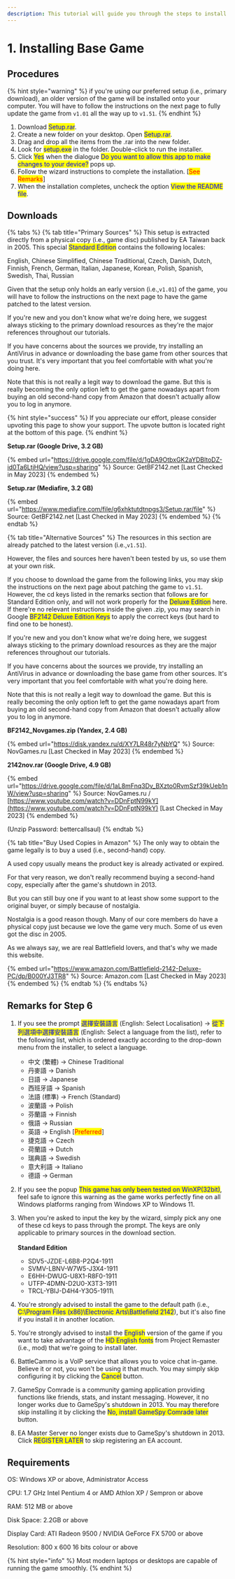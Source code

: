 ```yaml
---
description: This tutorial will guide you through the steps to install the base game.
---
```


# 1. Installing Base Game

## Procedures

{% hint style="warning" %}
if you're using our preferred setup (i.e., primary download), an older version of the game will be installed onto your computer. You will have to follow the instructions on the next page to fully update the game from `v1.01` all the way up to `v1.51`.
{% endhint %}

1. Download <mark style="color:blue;">Setup.rar</mark>.
2. Create a new folder on your desktop. Open <mark style="color:blue;">Setup.rar</mark>.&#x20;
3. Drag and drop all the items from the .rar into the new folder.
4. Look for <mark style="color:blue;">setup.exe</mark> in the folder. Double-click to run the installer.
5. Click <mark style="color:blue;">Yes</mark> when the dialogue <mark style="color:blue;">Do you want to allow this app to make changes to your device?</mark> pops up.
6. Follow the wizard instructions to complete the installation. \[<mark style="color:red;">See Remarks</mark>]
7. When the installation completes, uncheck the option <mark style="color:blue;">View the README file</mark>.

## Downloads

{% tabs %}
{% tab title="Primary Sources" %}
This setup is extracted directly from a physical copy (i.e., game disc) published by EA Taiwan back in 2005. This special <mark style="color:blue;">Standard Edition</mark> contains the following locales:

English, Chinese Simplified, Chinese Traditional, Czech, Danish, Dutch, Finnish, French, German, Italian, Japanese, Korean, Polish, Spanish, Swedish, Thai, Russian

Given that the setup only holds an early version (i.e.,`v1.01`) of the game, you will have to follow the instructions on the next page to have the game patched to the latest version.&#x20;

If you're new and you don't know what we're doing here, we suggest always sticking to the primary download resources as they're the major references throughout our tutorials.

If you have concerns about the sources we provide, try installing an AntiVirus in advance or downloading the base game from other sources that you trust. It's very important that you feel comfortable with what you're doing here.

Note that this is not really a legit way to download the game. But this is really becoming the only option left to get the game nowadays apart from buying an old second-hand copy from Amazon that doesn't actually allow you to log in anymore.

{% hint style="success" %}
If you appreciate our effort, please consider upvoting this page to show your support. The upvote button is located right at the bottom of this page.
{% endhint %}

**Setup.rar (Google Drive, 3.2 GB)**

{% embed url="https://drive.google.com/file/d/1gDA9OtbxGK2aYDBltoDZ-id0Ta6LtjHQ/view?usp=sharing" %}
Source: GetBF2142.net \[Last Checked in May 2023]
{% endembed %}

**Setup.rar (Mediafire, 3.2 GB)**

{% embed url="https://www.mediafire.com/file/g6xhktutdtnpgs3/Setup.rar/file" %}
Source: GetBF2142.net \[Last Checked in May 2023]
{% endembed %}
{% endtab %}

{% tab title="Alternative Sources" %}
The resources in this section are already patched to the latest version (i.e.,`v1.51`).

However, the files and sources here haven't been tested by us, so use them at your own risk.

If you choose to download the game from the following links, you may skip the instructions on the next page about patching the game to `v1.51`. However, the cd keys listed in the remarks section that follows are for Standard Edition only, and will not work properly for the <mark style="color:blue;">Deluxe Edition</mark> here. If there're no relevant instructions inside the given .zip, you may search in Google <mark style="color:blue;">BF2142 Deluxe Edition Keys</mark> to apply the correct keys (but hard to find one to be honest).

If you're new and you don't know what we're doing here, we suggest always sticking to the primary download resources as they are the major references throughout our tutorials.

If you have concerns about the sources we provide, try installing an AntiVirus in advance or downloading the base game from other sources. It's very important that you feel comfortable with what you're doing here.

Note that this is not really a legit way to download the game. But this is really becoming the only option left to get the game nowadays apart from buying an old second-hand copy from Amazon that doesn't actually allow you to log in anymore.



**BF2142\_Novgames.zip (Yandex, 2.4 GB)**

{% embed url="https://disk.yandex.ru/d/XY7LR48r7yNbYQ" %}
Source: NovGames.ru \[Last Checked in May 2023]
{% endembed %}

**2142nov.rar (Google Drive, 4.9 GB)**

{% embed url="https://drive.google.com/file/d/1aL8mFnq3Dv_BXzto0RvmSzf39kUeb1nW/view?usp=sharing" %}
Source: NovGames.ru / [https://www.youtube.com/watch?v=DDnFptN99kY](https://www.youtube.com/watch?v=DDnFptN99kY) \[Last Checked in May 2023]
{% endembed %}

(Unzip Password: bettercallsaul)
{% endtab %}

{% tab title="Buy Used Copies in Amazon" %}
The only way to obtain the game legally is to buy a used (i.e., second-hand) copy.&#x20;

A used copy usually means the product key is already activated or expired.

For that very reason, we don't really recommend buying a second-hand copy, especially after the game's shutdown in 2013.

But you can still buy one if you want to at least show some support to the original buyer, or simply because of nostalgia.&#x20;

Nostalgia is a good reason though. Many of our core members do have a physical copy just because we love the game very much. Some of us even got the disc in 2005.

As we always say, we are real Battlefield lovers, and that's why we made this website.



{% embed url="https://www.amazon.com/Battlefield-2142-Deluxe-PC/dp/B000YJ3TR8" %}
Source: Amazon.com \[Last Checked in May 2023]
{% endembed %}
{% endtab %}
{% endtabs %}

## Remarks for Step 6

1. If you see the prompt <mark style="color:blue;">選擇安裝語言</mark> (English: Select Localisation) -> <mark style="color:blue;">從下列選項中選擇安裝語言</mark> (English: Select a language from the list), refer to the following list, which is ordered exactly according to the drop-down menu from the installer, to select a language.
   * 中文 (繁體) -> Chinese Traditional
   * 丹麥語 -> Danish
   * 日語 -> Japanese
   * 西班牙語 -> Spanish
   * 法語 (標準) -> French (Standard)
   * 波蘭語 -> Polish
   * 芬蘭語 -> Finnish
   * 俄語 -> Russian
   * 英語 -> English \[<mark style="color:red;">Preferred</mark>]
   * 捷克語 -> Czech
   * 荷蘭語 -> Dutch
   * 瑞典語 -> Swedish
   * 意大利語 -> Italiano
   * 德語 -> German
2. If you see the popup <mark style="color:blue;">This game has only been tested on WinXP(32bit)</mark>, feel safe to ignore this warning as the game works perfectly fine on all Windows platforms ranging from Windows XP to Windows 11.
3. When you're asked to input the key by the wizard, simply pick any one of these cd keys to pass through the prompt. The keys are only applicable to primary sources in the download section.\
   \
   **Standard Edition**
   * SDV5-JZDE-L6B8-P2Q4-1911
   * SVMV-LBNV-W7W5-J3X4-1911
   * E6HH-DWUG-U8X1-R8F0-1911
   * UTFP-4DMN-D2U0-X3T3-1911​
   * TRCL-YBIJ-D4H4-Y3O5-1911\

4. You're strongly advised to install the game to the default path (i.e., <mark style="color:blue;">C:\Program Files (x86)\Electronic Arts\Battlefield 2142</mark>), but it's also fine if you install it in another location.
5. You're strongly advised to install the <mark style="color:blue;">English</mark> version of the game if you want to take advantage of the <mark style="color:blue;">HD English fonts</mark> from Project Remaster (i.e., mod) that we're going to install later.
6. BattleCammo is a VoIP service that allows you to voice chat in-game. Believe it or not, you won't be using it that much. You may simply skip configuring it by clicking the <mark style="color:blue;">Cancel</mark> button.
7. GameSpy Comrade is a community gaming application providing functions like friends, stats, and instant messaging. However, it no longer works due to GameSpy's shutdown in 2013. You may therefore skip installing it by clicking the <mark style="color:blue;">No, install GameSpy Comrade later</mark> button.
8. EA Master Server no longer exists due to GameSpy's shutdown in 2013. Click <mark style="color:blue;">REGISTER LATER</mark> to skip registering an EA account.

## Requirements

OS: Windows XP or above, Administrator Access

CPU: 1.7 GHz Intel Pentium 4 or AMD Athlon XP / Sempron or above

RAM: 512 MB or above

Disk Space: 2.2GB or above

Display Card: ATI Radeon 9500 / NVIDIA GeForce FX 5700 or above

Resolution: 800 x 600 16 bits colour or above

{% hint style="info" %}
Most modern laptops or desktops are capable of running the game smoothly.
{% endhint %}
